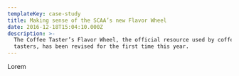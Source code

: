 ```yaml
---
templateKey: case-study
title: Making sense of the SCAA’s new Flavor Wheel
date: 2016-12-18T15:04:10.000Z
description: >-
  The Coffee Taster’s Flavor Wheel, the official resource used by coffee
  tasters, has been revised for the first time this year.
---
```

Lorem
